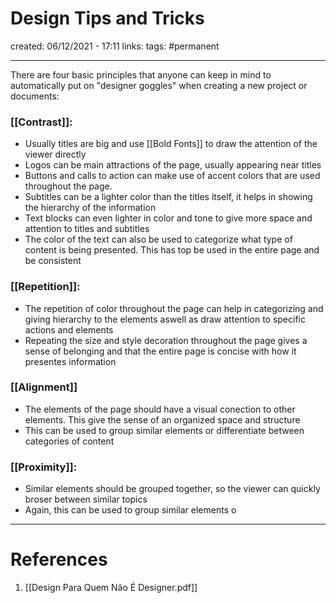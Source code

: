 # Design Tips and Tricks
created: 06/12/2021 - 17:11
links:
tags: #permanent

---

There are four basic principles that anyone can keep in mind to automatically put on "designer goggles" when creating a new project or documents:

### [[Contrast]]:
- Usually titles are big and use [[Bold Fonts]] to draw the attention of the viewer directly
- Logos can be main attractions of the page, usually appearing near titles
- Buttons and calls to action can make use of accent colors that are used throughout the page.
- Subtitles can be a lighter color than the titles itself, it helps in showing the hierarchy of the information
- Text blocks can even lighter in color and tone to give more space and attention to titles and subtitles
- The color of the text can also be used to categorize what type of content is being presented. This has top be used in the entire page and be consistent

### [[Repetition]]:
- The repetition of color throughout the page can help in categorizing and giving hierarchy to the elements aswell as draw attention to specific actions and elements
- Repeating the size and style decoration throughout the page gives a sense of belonging and that the entire page is concise with how it presentes information

### [[Alignment]]
- The elements of the page should have a visual conection to other elements. This give the sense of an organized space and structure
- This can be used to group similar elements or differentiate between categories of content

### [[Proximity]]:
- Similar elements should be grouped together, so the viewer can quickly broser between similar topics
- Again, this can be used to group similar elements o

---

# References
1. [[Design Para Quem Não É Designer.pdf]]